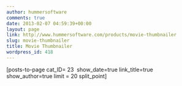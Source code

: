 ```yaml
---
author: hummersoftware
comments: true
date: 2013-02-07 04:59:39+00:00
layout: page
link: http://www.hummersoftware.com/products/movie-thumbnailer
slug: movie-thumbnailer
title: Movie Thumbnailer
wordpress_id: 418
---
```


[posts-to-page cat_ID= 23  show_date=true link_title=true show_author=true limit = 20 split_point]
